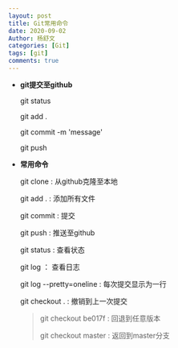 ```yaml
---
layout: post
title: Git常用命令
date: 2020-09-02
Author: 杨舒文
categories: [Git] 
tags: [git]
comments: true
---
```


- **git提交至github**

  git status

  git add .

  git commit -m 'message'

  git push

- **常用命令**

  git clone : 从github克隆至本地

  git add . : 添加所有文件

  git commit : 提交

  git push : 推送至github

  git status : 查看状态

  git log ： 查看日志

  git log --pretty=oneline : 每次提交显示为一行

  git checkout . : 撤销到上一次提交

  > git checkout be017f : 回退到任意版本
  >
  > git checkout master : 返回到master分支